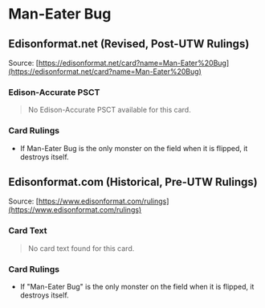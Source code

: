 # Man-Eater Bug

## Edisonformat.net (Revised, Post-UTW Rulings)

Source: [https://edisonformat.net/card?name=Man-Eater%20Bug](https://edisonformat.net/card?name=Man-Eater%20Bug)

### Edison-Accurate PSCT

> No Edison-Accurate PSCT available for this card.

### Card Rulings

*   If Man-Eater Bug is the only monster on the field when it is flipped, it destroys itself.


## Edisonformat.com (Historical, Pre-UTW Rulings)

Source: [https://www.edisonformat.com/rulings](https://www.edisonformat.com/rulings)

### Card Text

> No card text found for this card.

### Card Rulings

*   If "Man-Eater Bug" is the only monster on the field when it is flipped, it destroys itself.


